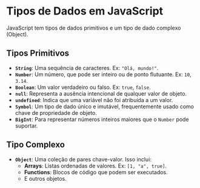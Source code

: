 # Tipos de Dados em JavaScript

JavaScript tem tipos de dados primitivos e um tipo de dado complexo (Object).

## Tipos Primitivos

- **`String`**: Uma sequência de caracteres. Ex: `"Olá, mundo!"`.
- **`Number`**: Um número, que pode ser inteiro ou de ponto flutuante. Ex: `10`, `3.14`.
- **`Boolean`**: Um valor verdadeiro ou falso. Ex: `true`, `false`.
- **`null`**: Representa a ausência intencional de qualquer valor de objeto.
- **`undefined`**: Indica que uma variável não foi atribuída a um valor.
- **`Symbol`**: Um tipo de dado único e imutável, frequentemente usado como chave de propriedade de objeto.
- **`BigInt`**: Para representar números inteiros maiores que o `Number` pode suportar.

## Tipo Complexo

- **`Object`**: Uma coleção de pares chave-valor. Isso inclui:
    - **Arrays**: Listas ordenadas de valores. Ex: `[1, "a", true]`.
    - **Functions**: Blocos de código que podem ser executados.
    - E outros objetos.